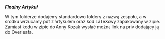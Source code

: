 ***Finalny Artykuł***

W tym folderze dodajemy standardowo foldery z nazwą zespołu, a w środku wrzucamy pdf z artykułem oraz kod LaTeXowy zapakowany w zipie. Zamiast kodu w zipie do Anny Kozak wysłać można link na priv dodający ją do Overleafa.
